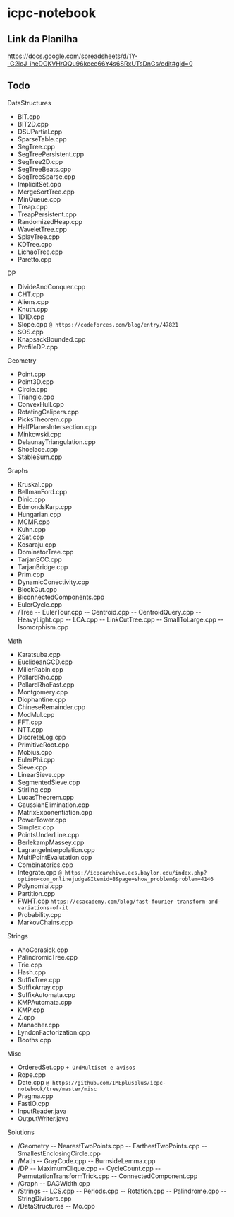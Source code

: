 # icpc-notebook

## Link da Planilha

https://docs.google.com/spreadsheets/d/1Y-_G2ioJ_iheDGKVHrQQu96keee66Y4s6SRxUTsDnGs/edit#gid=0

## Todo

DataStructures
- BIT.cpp
- BIT2D.cpp
- DSUPartial.cpp
- SparseTable.cpp
- SegTree.cpp
- SegTreePersistent.cpp
- SegTree2D.cpp
- SegTreeBeats.cpp
- SegTreeSparse.cpp
- ImplicitSet.cpp
- MergeSortTree.cpp
- MinQueue.cpp
- Treap.cpp
- TreapPersistent.cpp
- RandomizedHeap.cpp
- WaveletTree.cpp
- SplayTree.cpp
- KDTree.cpp
- LichaoTree.cpp
- Paretto.cpp

DP
- DivideAndConquer.cpp
- CHT.cpp
- Aliens.cpp
- Knuth.cpp
- 1D1D.cpp
- Slope.cpp `@ https://codeforces.com/blog/entry/47821`
- SOS.cpp
- KnapsackBounded.cpp
- ProfileDP.cpp

Geometry
- Point.cpp
- Point3D.cpp
- Circle.cpp
- Triangle.cpp
- ConvexHull.cpp
- RotatingCalipers.cpp
- PicksTheorem.cpp
- HalfPlanesIntersection.cpp
- Minkowski.cpp
- DelaunayTriangulation.cpp
- Shoelace.cpp
- StableSum.cpp

Graphs
- Kruskal.cpp
- BellmanFord.cpp
- Dinic.cpp
- EdmondsKarp.cpp
- Hungarian.cpp
- MCMF.cpp
- Kuhn.cpp
- 2Sat.cpp
- Kosaraju.cpp
- DominatorTree.cpp
- TarjanSCC.cpp
- TarjanBridge.cpp
- Prim.cpp
- DynamicConectivity.cpp
- BlockCut.cpp
- BiconnectedComponents.cpp
- EulerCycle.cpp
- /Tree
-- EulerTour.cpp
-- Centroid.cpp
-- CentroidQuery.cpp
-- HeavyLight.cpp
-- LCA.cpp
-- LinkCutTree.cpp
-- SmallToLarge.cpp
-- Isomorphism.cpp

Math
- Karatsuba.cpp
- EuclideanGCD.cpp
- MillerRabin.cpp
- PollardRho.cpp
- PollardRhoFast.cpp
- Montgomery.cpp
- Diophantine.cpp
- ChineseRemainder.cpp
- ModMul.cpp
- FFT.cpp
- NTT.cpp
- DiscreteLog.cpp
- PrimitiveRoot.cpp
- Mobius.cpp
- EulerPhi.cpp
- Sieve.cpp
- LinearSieve.cpp
- SegmentedSieve.cpp
- Stirling.cpp
- LucasTheorem.cpp
- GaussianElimination.cpp
- MatrixExponentiation.cpp
- PowerTower.cpp
- Simplex.cpp
- PointsUnderLine.cpp
- BerlekampMassey.cpp
- LagrangeInterpolation.cpp
- MultiPointEvalutation.cpp
- Combinatorics.cpp
- Integrate.cpp `@ https://icpcarchive.ecs.baylor.edu/index.php?option=com_onlinejudge&Itemid=8&page=show_problem&problem=4146`
- Polynomial.cpp
- Partition.cpp
- FWHT.cpp `https://csacademy.com/blog/fast-fourier-transform-and-variations-of-it`
- Probability.cpp
- MarkovChains.cpp

Strings
- AhoCorasick.cpp
- PalindromicTree.cpp
- Trie.cpp
- Hash.cpp
- SuffixTree.cpp
- SuffixArray.cpp
- SuffixAutomata.cpp
- KMPAutomata.cpp
- KMP.cpp
- Z.cpp
- Manacher.cpp
- LyndonFactorization.cpp
- Booths.cpp

Misc
- OrderedSet.cpp `+ OrdMultiset e avisos`
- Rope.cpp
- Date.cpp `@ https://github.com/IMEplusplus/icpc-notebook/tree/master/misc`
- Pragma.cpp
- FastIO.cpp
- InputReader.java
- OutputWriter.java

Solutions
- /Geometry
-- NearestTwoPoints.cpp
-- FarthestTwoPoints.cpp
-- SmallestEnclosingCircle.cpp
- /Math
-- GrayCode.cpp
-- BurnsideLemma.cpp
- /DP
-- MaximumClique.cpp
-- CycleCount.cpp
-- PermutationTransformTrick.cpp
-- ConnectedComponent.cpp
- /Graph
-- DAGWidth.cpp
- /Strings
-- LCS.cpp
-- Periods.cpp
-- Rotation.cpp
-- Palindrome.cpp
-- StringDivisors.cpp
- /DataStructures
-- Mo.cpp 
